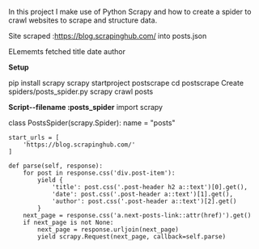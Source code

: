 In this project I make use of Python Scrapy and how to create a spider to crawl websites to scrape and structure data.

Site scraped :https://blog.scrapinghub.com/ into posts.json

ELememts fetched
title
date
author

**Setup**

pip install scrapy
scrapy startproject postscrape
cd postscrape
Create spiders/posts_spider.py
scrapy crawl posts


**Script--filename :posts_spider**
import scrapy


class PostsSpider(scrapy.Spider):
    name = "posts"

    start_urls = [
        'https://blog.scrapinghub.com/'
    ]

    def parse(self, response):
        for post in response.css('div.post-item'):
            yield {
                'title': post.css('.post-header h2 a::text')[0].get(),
                'date': post.css('.post-header a::text')[1].get(),
                'author': post.css('.post-header a::text')[2].get()
            }
        next_page = response.css('a.next-posts-link::attr(href)').get()
        if next_page is not None:
            next_page = response.urljoin(next_page)
            yield scrapy.Request(next_page, callback=self.parse)


